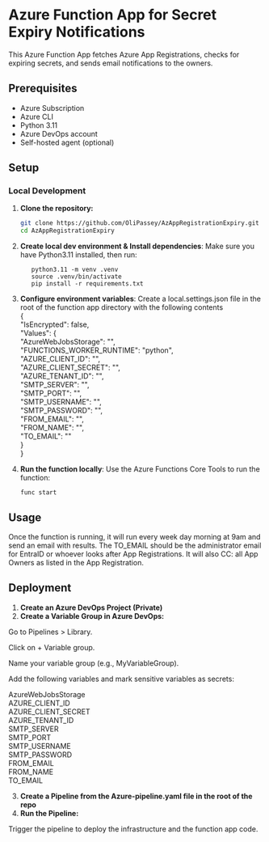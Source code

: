 # Azure Function App for Secret Expiry Notifications

This Azure Function App fetches Azure App Registrations, checks for expiring secrets, and sends email notifications to the owners.

## Prerequisites

- Azure Subscription
- Azure CLI
- Python 3.11
- Azure DevOps account
- Self-hosted agent (optional)

## Setup

### Local Development

1. **Clone the repository:**

   ```sh
   git clone https://github.com/OliPassey/AzAppRegistrationExpiry.git  
   cd AzAppRegistrationExpiry  
   ```

2. **Create local dev environment & Install dependencies**:
   Make sure you have Python3.11 installed, then run:
   ```
      python3.11 -m venv .venv
      source .venv/bin/activate
      pip install -r requirements.txt
   ```

3. **Configure environment variables**:
   Create a local.settings.json file in the root of the function app directory with the following contents  
   {  
     "IsEncrypted": false,  
     "Values": {  
       "AzureWebJobsStorage": "<YourAzureWebJobsStorage>",  
       "FUNCTIONS_WORKER_RUNTIME": "python",  
       "AZURE_CLIENT_ID": "<YourAzureClientId>",  
       "AZURE_CLIENT_SECRET": "<YourAzureClientSecret>",  
       "AZURE_TENANT_ID": "<YourAzureTenantId>",  
       "SMTP_SERVER": "<YourSmtpServer>",  
       "SMTP_PORT": "<YourSmtpPort>",  
       "SMTP_USERNAME": "<YourSmtpUsername>",  
       "SMTP_PASSWORD": "<YourSmtpPassword>",  
       "FROM_EMAIL": "<YourFromEmail>",  
       "FROM_NAME": "<YourFromName>",  
       "TO_EMAIL": "<YourToEmail>"  
     }  
   }  

4. **Run the function locally**:
   Use the Azure Functions Core Tools to run the function:
   ```
   func start
   ```

## Usage

Once the function is running, it will run every week day morning at 9am and send an email with results. The TO_EMAIL should be the administrator email for EntraID or whoever looks after App Registrations. It will also CC: all App Owners as listed in the App Registration.  

## Deployment  

1. **Create an Azure DevOps Project (Private)** 
2. **Create a Variable Group in Azure DevOps:**

Go to Pipelines > Library.  

Click on + Variable group.  

Name your variable group (e.g., MyVariableGroup).  

Add the following variables and mark sensitive variables as secrets:

AzureWebJobsStorage  
AZURE_CLIENT_ID  
AZURE_CLIENT_SECRET  
AZURE_TENANT_ID  
SMTP_SERVER  
SMTP_PORT  
SMTP_USERNAME  
SMTP_PASSWORD  
FROM_EMAIL  
FROM_NAME  
TO_EMAIL  

3. **Create a Pipeline from the Azure-pipeline.yaml file in the root of the repo**
4. **Run the Pipeline:**

Trigger the pipeline to deploy the infrastructure and the function app code.
